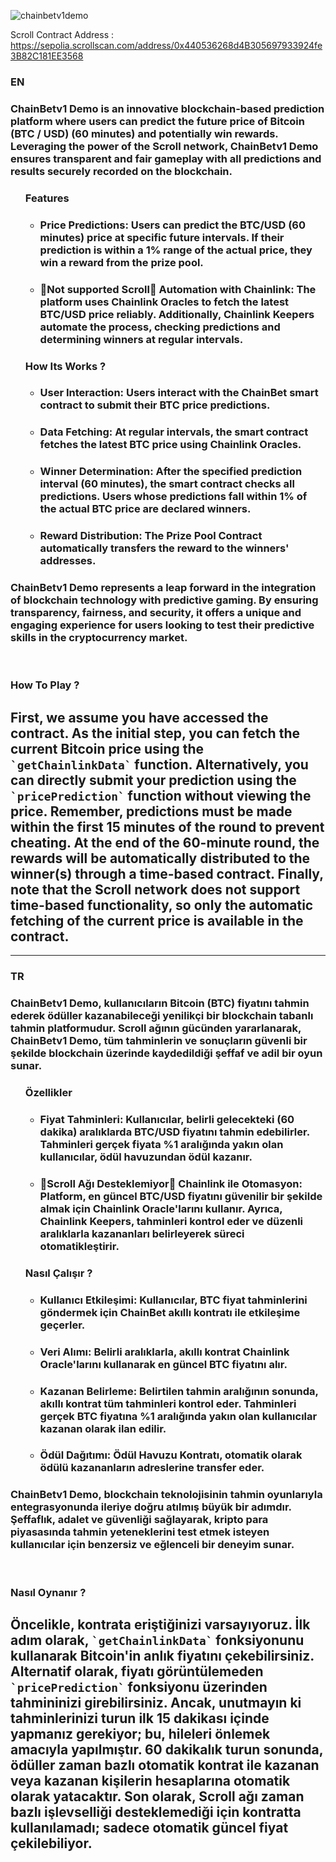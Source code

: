 ![chainbetv1demo](https://github.com/user-attachments/assets/c65facc3-3837-4a32-b242-b69849c465ef)

<span>Scroll Contract Address : https://sepolia.scrollscan.com/address/0x440536268d4B305697933924fe3B82C181EE3568</span>

<h3>EN</h3>
<h3>ChainBetv1 Demo is an innovative blockchain-based prediction platform where users can predict the future price of Bitcoin (BTC / USD) (60 minutes) and potentially win rewards. Leveraging the power of the Scroll network, ChainBetv1 Demo ensures transparent and fair gameplay with all predictions and results securely recorded on the blockchain.</h3>
<ul style="list-style-type:disc">
  <h3>Features</h3>
  <ul style="list-style-type:circle">
    <li><h3>Price Predictions: Users can predict the BTC/USD (60 minutes) price at specific future intervals. If their prediction is within a 1% range of the actual price, they win a reward from the prize pool.</h3></li>
    <li><h3>🔴Not supported Scroll🔴 Automation with Chainlink: The platform uses Chainlink Oracles to fetch the latest BTC/USD price reliably. Additionally, Chainlink Keepers automate the process, checking predictions and determining winners at regular intervals.</li></h3>
  </ul>

<h3>How Its Works ?</h3>
  <ul style="list-style-type:circle">
    <li><h3>User Interaction: Users interact with the ChainBet smart contract to submit their BTC price predictions.</h3></li>
    <li><h3>Data Fetching: At regular intervals, the smart contract fetches the latest BTC price using Chainlink Oracles.</li></h3>
    <li><h3>Winner Determination: After the specified prediction interval (60 minutes), the smart contract checks all predictions. Users whose predictions fall within 1% of the actual BTC price are declared winners.</h3></li>
    <li><h3>Reward Distribution: The Prize Pool Contract automatically transfers the reward to the winners' addresses.</h3></li>
  </ul>

</ul>
<h3>ChainBetv1 Demo represents a leap forward in the integration of blockchain technology with predictive gaming. By ensuring transparency, fairness, and security, it offers a unique and engaging experience for users looking to test their predictive skills in the cryptocurrency market.</h3>
<br/>
<h3>How To Play ?</h3>
<h2>First, we assume you have accessed the contract. As the initial step, you can fetch the current Bitcoin price using the <code>`getChainlinkData`</code> function. Alternatively, you can directly submit your prediction using the <code>`pricePrediction`</code> function without viewing the price. Remember, predictions must be made within the first 15 minutes of the round to prevent cheating. At the end of the 60-minute round, the rewards will be automatically distributed to the winner(s) through a time-based contract. Finally, note that the Scroll network does not support time-based functionality, so only the automatic fetching of the current price is available in the contract.</h2>

<hr/>
<h3>TR</h3>
<h3>ChainBetv1 Demo, kullanıcıların Bitcoin (BTC) fiyatını tahmin ederek ödüller kazanabileceği yenilikçi bir blockchain tabanlı tahmin platformudur. Scroll ağının gücünden yararlanarak, ChainBetv1 Demo, tüm tahminlerin ve sonuçların güvenli bir şekilde blockchain üzerinde kaydedildiği şeffaf ve adil bir oyun sunar.</h3>
<ul style="list-style-type:disc">
  <h3>Özellikler</h3>
  <ul style="list-style-type:circle">
    <li><h3>Fiyat Tahminleri: Kullanıcılar, belirli gelecekteki (60 dakika) aralıklarda BTC/USD fiyatını tahmin edebilirler. Tahminleri gerçek fiyata %1 aralığında yakın olan kullanıcılar, ödül havuzundan ödül kazanır.</h3></li>
    <li><h3>🔴Scroll Ağı Desteklemiyor🔴 Chainlink ile Otomasyon: Platform, en güncel BTC/USD fiyatını güvenilir bir şekilde almak için Chainlink Oracle'larını kullanır. Ayrıca, Chainlink Keepers, tahminleri kontrol eder ve düzenli aralıklarla kazananları belirleyerek süreci otomatikleştirir.</li></h3>
  </ul>

<h3>Nasıl Çalışır ?</h3>
  <ul style="list-style-type:circle">
    <li><h3>Kullanıcı Etkileşimi: Kullanıcılar, BTC fiyat tahminlerini göndermek için ChainBet akıllı kontratı ile etkileşime geçerler.</h3></li>
    <li><h3>Veri Alımı: Belirli aralıklarla, akıllı kontrat Chainlink Oracle'larını kullanarak en güncel BTC fiyatını alır.</h3></li>
    <li><h3>Kazanan Belirleme: Belirtilen tahmin aralığının sonunda, akıllı kontrat tüm tahminleri kontrol eder. Tahminleri gerçek BTC fiyatına %1 aralığında yakın olan kullanıcılar kazanan olarak ilan edilir.</h3></li>
    <li><h3>Ödül Dağıtımı: Ödül Havuzu Kontratı, otomatik olarak ödülü kazananların adreslerine transfer eder.</h3></li>
  </ul>

</ul>
<h3>ChainBetv1 Demo, blockchain teknolojisinin tahmin oyunlarıyla entegrasyonunda ileriye doğru atılmış büyük bir adımdır. Şeffaflık, adalet ve güvenliği sağlayarak, kripto para piyasasında tahmin yeteneklerini test etmek isteyen kullanıcılar için benzersiz ve eğlenceli bir deneyim sunar.</h3>
<br/>
<h3>Nasıl Oynanır ?</h3>
<h2>Öncelikle, kontrata eriştiğinizi varsayıyoruz. İlk adım olarak, <code>`getChainlinkData`</code> fonksiyonunu kullanarak Bitcoin'in anlık fiyatını çekebilirsiniz. Alternatif olarak, fiyatı görüntülemeden <code>`pricePrediction`</code> fonksiyonu üzerinden tahmininizi girebilirsiniz. Ancak, unutmayın ki tahminlerinizi turun ilk 15 dakikası içinde yapmanız gerekiyor; bu, hileleri önlemek amacıyla yapılmıştır. 60 dakikalık turun sonunda, ödüller zaman bazlı otomatik kontrat ile kazanan veya kazanan kişilerin hesaplarına otomatik olarak yatacaktır. Son olarak, Scroll ağı zaman bazlı işlevselliği desteklemediği için kontratta kullanılamadı; sadece otomatik güncel fiyat çekilebiliyor.</h2>
